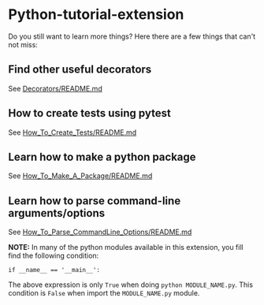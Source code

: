 # Python-tutorial-extension

Do you still want to learn more things? Here there are a few things that can't not miss:

## Find other useful decorators

See [Decorators/README.md](https://github.com/jbossios/python-tutorial/tree/master/Python-tutorial-extension/Decorators/README.md)

## How to create tests using pytest

See [How_To_Create_Tests/README.md](https://github.com/jbossios/python-tutorial/tree/master/Python-tutorial-extension/How_To_Create_Tests/README.md)

## Learn how to make a python package

See [How_To_Make_A_Package/README.md](https://github.com/jbossios/python-tutorial/tree/master/Python-tutorial-extension/How_To_Make_A_Package/README.md)

## Learn how to parse command-line arguments/options

See [How_To_Parse_CommandLine_Options/README.md](https://github.com/jbossios/python-tutorial/tree/master/Python-tutorial-extension/How_To_Parse_CommandLine_Options/README.md)

**NOTE:** In many of the python modules available in this extension, you fill find the following condition:

```
if __name__ == '__main__':
```

The above expression is only ```True``` when doing ```python MODULE_NAME.py```. This condition is ```False``` when import the ```MODULE_NAME.py``` module.
